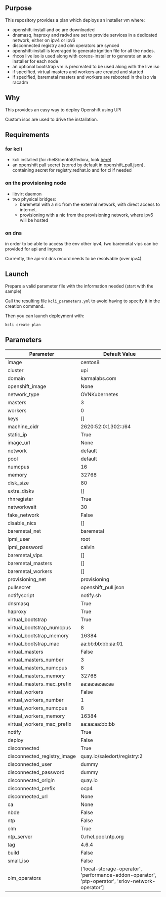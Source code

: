 ## Purpose

This repository provides a plan which deploys an installer vm where:
- openshift-install and oc are downloaded
- dnsmasq, haproxy and radvd are set to provide services in a dedicated network, either on ipv4 or ipv6
- disconnected registry and olm operators are synced
- openshift-install is leveraged to generate ignition file for all the nodes.
- rhcos live iso is used along with coreos-installer to generate an auto installer for each node
- an optional bootstrap vm is precreated to be used along with the live iso
- if specified, virtual masters and workers are created and started
- if specified, baremetal masters and workers are rebooted in the iso via racadm

## Why

This provides an easy way to deploy Openshift using UPI

Custom isos are used to drive the installation.

## Requirements

### for kcli

- kcli installed (for rhel8/cento8/fedora, look [here](https://kcli.readthedocs.io/en/latest/#package-install-method))
- an openshift pull secret (stored by default in openshift_pull.json), containing secret for registry.redhat.io and for ci if needed

### on the provisioning node

- libvirt daemon
- two physical bridges:
    - baremetal with a nic from the external network, with direct access to internet.
    - provisioning with a nic from the provisioning network, where ipv6 will be hosted

### on dns

in order to be able to access the env other ipv4, two baremetal vips can be provided for api and ingress

Currently, the api-int dns record needs to be resolvable (over ipv4)

## Launch

Prepare a valid parameter file with the information needed (start with the sample)

Call the resulting file `kcli_parameters.yml` to avoid having to specify it in the creation command.

Then you can launch deployment with:

```
kcli create plan
```

## Parameters

|Parameter                  |Default Value                                                                                     |
|---------------------------|--------------------------------------------------------------------------------------------------|
|image                      |centos8                                                                                           |
|cluster                    |upi                                                                                               |
|domain                     |karmalabs.com                                                                                     |
|openshift_image            |None                                                                                              |
|network_type               |OVNKubernetes                                                                                     |
|masters                    |3                                                                                                 |
|workers                    |0                                                                                                 |
|keys                       |[]                                                                                                |
|machine_cidr               |2620:52:0:1302::/64                                                                               |
|static_ip                  |True                                                                                              |
|image_url                  |None                                                                                              |
|network                    |default                                                                                           |
|pool                       |default                                                                                           |
|numcpus                    |16                                                                                                |
|memory                     |32768                                                                                             |
|disk_size                  |80                                                                                                |
|extra_disks                |[]                                                                                                |
|rhnregister                |True                                                                                              |
|networkwait                |30                                                                                                |
|fake_network               |False                                                                                             |
|disable_nics               |[]                                                                                                |
|baremetal_net              |baremetal                                                                                         |
|ipmi_user                  |root                                                                                              |
|ipmi_password              |calvin                                                                                            |
|baremetal_vips             |[]                                                                                                |
|baremetal_masters          |[]                                                                                                |
|baremetal_workers          |[]                                                                                                |
|provisioning_net           |provisioning                                                                                      |
|pullsecret                 |openshift_pull.json                                                                               |
|notifyscript               |notify.sh                                                                                         |
|dnsmasq                    |True                                                                                              |
|haproxy                    |True                                                                                              |
|virtual_bootstrap          |True                                                                                              |
|virtual_bootstrap_numcpus  |8                                                                                                 |
|virtual_bootstrap_memory   |16384                                                                                             |
|virtual_bootstrap_mac      |aa:bb:bb:bb:aa:01                                                                                 |
|virtual_masters            |False                                                                                             |
|virtual_masters_number     |3                                                                                                 |
|virtual_masters_numcpus    |8                                                                                                 |
|virtual_masters_memory     |32768                                                                                             |
|virtual_masters_mac_prefix |aa:aa:aa:aa:aa                                                                                    |
|virtual_workers            |False                                                                                             |
|virtual_workers_number     |1                                                                                                 |
|virtual_workers_numcpus    |8                                                                                                 |
|virtual_workers_memory     |16384                                                                                             |
|virtual_workers_mac_prefix |aa:aa:aa:bb:bb                                                                                    |
|notify                     |True                                                                                              |
|deploy                     |False                                                                                             |
|disconnected               |True                                                                                              |
|disconnected_registry_image|quay.io/saledort/registry:2                                                                       |
|disconnected_user          |dummy                                                                                             |
|disconnected_password      |dummy                                                                                             |
|disconnected_origin        |quay.io                                                                                           |
|disconnected_prefix        |ocp4                                                                                              |
|disconnected_url           |None                                                                                              |
|ca                         |None                                                                                              |
|nbde                       |False                                                                                             |
|ntp                        |False                                                                                             |
|olm                        |True                                                                                              |
|ntp_server                 |0.rhel.pool.ntp.org                                                                               |
|tag                        |4.6.4                                                                                             |
|build                      |False                                                                                             |
|small_iso                  |False                                                                                             |
|olm_operators              |['local-storage-operator', 'performance-addon-operator', 'ptp-operator', 'sriov-network-operator']|
